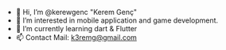 - 👋 Hi, I’m @kerewgenc "Kerem Genç"
- 👀 I’m interested in mobile application and game development.
- 🌱 I’m currently learning dart & Flutter
- 📫 Contact Mail: k3remg@gmail.com

<!---
kerewgenc/kerewgenc is a ✨ special ✨ repository because its `README.md` (this file) appears on your GitHub profile.
You can click the Preview link to take a look at your changes.
--->
